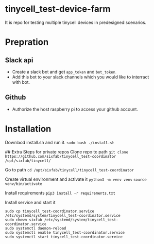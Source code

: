# tinycell_test-device-farm
It is repo for testing multiple tinycell devices in predesigned scenarios.


# Prepration

## Slack api
* Create a slack bot and get `app_token` and `bot_token`.
* Add this bot to your slack channels which you would like to interract with bot.

## Github
* Authorize the host raspberry pi to access your github account.

# Installation
Downlaod install.sh and run it.
`sudo bash ./install.sh`

## Extra Steps for private repos
Clone repo to path
`git clone https://github.com/sixfab/tinycell_test-coordinator /opt/sixfab/tinycell/`

Go to path
`cd /opt/sixfab/tinycell/tinycell_test-coordinator`

Create virtual environment and activate it
`python3 -m venv venv`
`source venv/bin/activate`

Install requirements
`pip3 install -r requirements.txt`

Install service and start it
```
sudo cp tinycell_test-coordinator.service /etc/systemd/system/tinycell_test-coordinator.service
sudo chown sixfab /etc/systemd/system/tinycell_test-coordinator.service
sudo systemctl daemon-reload
sudo systemctl enable tinycell_test-coordinator.service
sudo systemctl start tinycell_test-coordinator.service
```







